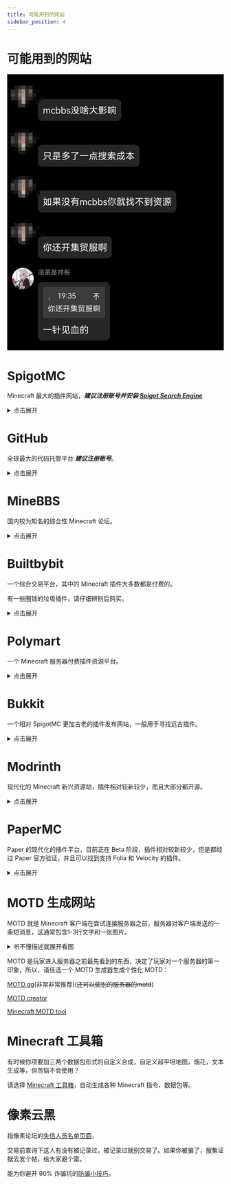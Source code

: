 ```yaml
---
title: 可能用到的网站
sidebar_position: 4
---
```


# 可能用到的网站

![](_images/Screenshot_20240603_194838.jpg)

# SpigotMC

Minecraft 最大的插件网站，***建议注册账号并安装 [Spigot Search Engine](https://www.spigotmc.org/resources/spigotsearchengine.54108/)***

<details>
  <summary>点击展开</summary>

  <tr>
    <td align="center">
      <a href="https://www.spigotmc.org/">
        <img
          src="https://static.spigotmc.org/img/spigot.png"
          width="100px;"
          alt=""
        /><br /><sub><b>SpigotMC</b></sub>
      </a>
    </td>
  </tr>

SpigotMC 应该是目前 Minecraft 开服圈最大的插件网站了，最大的问题是插件搜索引擎十分狗屎。

<details>
  <summary>注册问题</summary>

![](_images/spigotmc.png)

使用魔法就可以看到验证了，而不是傻呵呵的跟人说。

*SpigotMC不开放注册* *老外的网站真反人类*

</details>

地址：https://www.spigotmc.org/

</details>

# GitHub

全球最大的代码托管平台 ***建议注册账号***。

<details>
  <summary>点击展开</summary>

  <tr>
    <td align="center">
      <a href="https://github.com">
        <img
          src="https://logos-world.net/wp-content/uploads/2020/11/GitHub-Symbol.png"
          width="100px;"
          alt=""
        /><br /><sub><b>GitHub</b></sub>
      </a>
    </td>
  </tr>

全球最大的社交编程及代码托管网站。

许多开发者会把自己编写的插件发到 GitHub。

虽然不登录账号不影响你浏览仓库和下载 Release 等。

但是登录后可以给作者发 Issues 来报告问题，提交新需求/建议，还可以下载 Actions 中的文件。

<details>
  <summary>注册问题</summary>

[在 GitHub 上创建帐户](https://docs.github.com/zh/get-started/start-your-journey/creating-an-account-on-github)

</details>

<details>
  <summary>连不上怎么办</summary>

使用魔法或者[点击此处](https://cn.bing.com/search?q=%E8%BF%9E%E4%B8%8D%E4%B8%8AGitHub%E6%80%8E%E4%B9%88%E5%8A%9E)

</details>

<details>
  <summary>下载太慢怎么办</summary>

使用魔法或者用加速地址：

https://gitmirror.com/files.html

https://moeyy.cn/gh-proxy

https://ghps.cc/

</details>

GitHub 汉化插件：https://github.com/maboloshi/github-chinese

地址：https://github.com

</details>

# MineBBS

国内较为知名的综合性 Minecraft 论坛。

<details>
  <summary>点击展开</summary>

  <tr>
    <td align="center">
      <a href="https://www.minebbs.com/">
        <img
          src="https://www.minebbs.com/data/assets/logo/mb-logo-blue-1x.png"
          width="100px;"
          alt=""
        /><br /><sub><b>MineBBS</b></sub>
      </a>
    </td>
  </tr>

插件板块：https://www.minebbs.com/forums/mcjeplugin/

同时，本教程在MineBBS也有搬运贴：https://www.minebbs.com/threads/nitwikit-geyser.26356/

</details>

# Builtbybit

一个综合交易平台，其中的 Minecraft 插件大多数都是付费的。

有一些圈钱的垃圾插件，请仔细辨别后购买。

<details>
  <summary>点击展开</summary>

  <tr>
    <td align="center">
      <a href="https://builtbybit.com/resources/categories/minecraft-plugins.1/">
        <img
          src="https://raw.githubusercontent.com/swanis/builtbybit-java-api-wrapper/main/assets/icon-blue.png"
          width="100px;"
          alt=""
        /><br /><sub><b>Builtbybit</b></sub>
      </a>
    </td>
  </tr>

如果你的钱包空空就别考虑了。

此外，此网站和 CurseForge 一样并不只有 Minecraft 相关资源，请注意识别别看错了。

*链接已重定向到 Minecraft 相关资源区*
地址：https://builtbybit.com/resources/categories/minecraft-plugins.1/

</details>

# Polymart

一个 Minecraft 服务器付费插件资源平台。

<details>
  <summary>点击展开</summary>

  <tr>
    <td align="center">
      <a href="https://polymart.org">
        <img
          src="https://polymart.org/style/logoLight.png"
          width="100px;"
          alt=""
        /><br /><sub><b>Polymart</b></sub>
      </a>
    </td>
  </tr>

地址：https://polymart.org

</details>

# Bukkit

一个相对 SpigotMC 更加古老的插件发布网站，一般用于寻找远古插件。

<details>
  <summary>点击展开</summary>

  <tr>
    <td align="center">
      <a href="https://dev.bukkit.org/">
        <img
          src="https://minecraft.fr/wp-content/uploads/2013/05/bukkit.jpg"
          width="100px;"
          alt=""
        /><br /><sub><b>Bukkit</b></sub>
      </a>
    </td>
  </tr>

开一些低版本服务器可能用得到。

地址：https://dev.bukkit.org/bukkit-plugins

</details>

# Modrinth

现代化的 Minecraft 新兴资源站，插件相对较新较少，而且大部分都开源。

<details>
  <summary>点击展开</summary>

  <tr>
    <td align="center">
      <a href="Modrinth">
        <img
          src="https://avatars.githubusercontent.com/u/67560307?s=280&v=4"
          width="100px;"
          alt=""
        /><br /><sub><b>Modrinth</b></sub>
      </a>
    </td>
  </tr>

插件搜索引擎比 spigot 强了好几倍。

因为是新兴资源站，某些资源并未在此发布，但是足够你用了。

地址：https://modrinth.com/

</details>

# PaperMC

Paper 的现代化的插件平台，目前正在 Beta 阶段，插件相对较新较少，但是都经过 Paper 官方验证，并且可以找到支持 Folia 和 Velocity 的插件。

<details>
  <summary>点击展开</summary>

  <tr>
    <td align="center">
      <a href="https://hangar.papermc.io/">
        <img
          src="https://docs.papermc.io/assets/images/papermc-logomark-512-f125384f3367cd4d9291ca983fcb7334.png"
          width="100px;"
          alt=""
        /><br /><sub><b>PaperMC</b></sub>
      </a>
    </td>
  </tr>

插件搜索引擎比 spigot 强了好几倍。

地址：https://hangar.papermc.io/

</details>

# MOTD 生成网站

MOTD 就是 Minecraft 客户端在尝试连接服务器之前，服务器对客户端发送的一条短消息，这通常包含1-3行文字和一张图片。

<details>
  <summary>听不懂描述就展开看图</summary>

![](_images/motd.png)

</details>

MOTD 是玩家进入服务器之前最先看到的东西，决定了玩家对一个服务器的第一印象，所以，请任选一个 MOTD 生成器生成个性化 MOTD：

[MOTD.gg](https://motd.gg)(非常非常推荐)(~~还可以偷别的服务器的motd~~)

[MOTD creator](https://mctools.org/motd-creator)

[Minecraft MOTD tool](https://minecraft.tools/en/motd.php)

# Minecraft 工具箱

有时候你项要加三两个数据包形式的自定义合成，自定义超平坦地图，烟花，文本生成等，但苦恼不会使用？

请选择 [Minecraft 工具箱](https://minecraft.tools/)，自动生成各种 Minecraft 指令、数据包等。

# 像素云黑

指像素论坛的[失信人员名单页面](https://www.pixelbbs.cn/f-50-1.html)。

交易前查询下这人有没有被记录过，被记录过就别交易了。如果你被骗了，搜集证据去发个帖，给大家避个雷。

能为你避开 90% 诈骗坑的[防骗小技巧](https://www.pixelbbs.cn/t-1377-1-1.html)。
